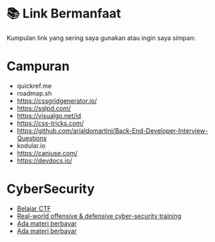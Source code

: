 # 📚 Link Bermanfaat

Kumpulan link yang sering saya gunakan atau ingin saya simpan:
# Campuran
- quickref.me  
- roadmap.sh  
- https://cssgridgenerator.io/  
- https://sqlpd.com/  
- https://visualgo.net/id  
- https://css-tricks.com/
- https://github.com/arialdomartini/Back-End-Developer-Interview-Questions  
- kodular.io  
- https://caniuse.com/
- https://devdocs.io/

# CyberSecurity
- [Belajar CTF](https://overthewire.org/wargames/)  
- [Real-world offensive & defensive cyber-security training](https://tryhackme.com/)  
- [Ada materi berbayar](https://www.hackthebox.com/)
- [Ada materi berbayar](https://portswigger.net/)